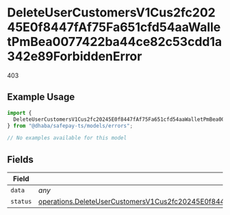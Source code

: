 # DeleteUserCustomersV1Cus2fc20245E0f8447fAf75Fa651cfd54aaWalletPmBea0077422ba44ce82c53cdd1a342e89ForbiddenError

403

## Example Usage

```typescript
import {
  DeleteUserCustomersV1Cus2fc20245E0f8447fAf75Fa651cfd54aaWalletPmBea0077422ba44ce82c53cdd1a342e89ForbiddenError,
} from "@dhaba/safepay-ts/models/errors";

// No examples available for this model
```

## Fields

| Field                                                                                                                                                                                                                                                                    | Type                                                                                                                                                                                                                                                                     | Required                                                                                                                                                                                                                                                                 | Description                                                                                                                                                                                                                                                              |
| ------------------------------------------------------------------------------------------------------------------------------------------------------------------------------------------------------------------------------------------------------------------------ | ------------------------------------------------------------------------------------------------------------------------------------------------------------------------------------------------------------------------------------------------------------------------ | ------------------------------------------------------------------------------------------------------------------------------------------------------------------------------------------------------------------------------------------------------------------------ | ------------------------------------------------------------------------------------------------------------------------------------------------------------------------------------------------------------------------------------------------------------------------ |
| `data`                                                                                                                                                                                                                                                                   | *any*                                                                                                                                                                                                                                                                    | :heavy_minus_sign:                                                                                                                                                                                                                                                       | N/A                                                                                                                                                                                                                                                                      |
| `status`                                                                                                                                                                                                                                                                 | [operations.DeleteUserCustomersV1Cus2fc20245E0f8447fAf75Fa651cfd54aaWalletPmBea0077422ba44ce82c53cdd1a342e89ForbiddenStatus](../../models/operations/deleteusercustomersv1cus2fc20245e0f8447faf75fa651cfd54aawalletpmbea0077422ba44ce82c53cdd1a342e89forbiddenstatus.md) | :heavy_minus_sign:                                                                                                                                                                                                                                                       | N/A                                                                                                                                                                                                                                                                      |